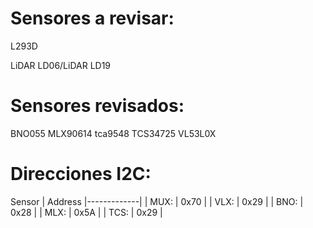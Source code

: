 # Sensores a revisar:

L293D

LiDAR LD06/LiDAR LD19

# Sensores revisados:

BNO055
MLX90614
tca9548
TCS34725 
VL53L0X

# Direcciones I2C:

Sensor | Address
|-------------|
| MUX: | 0x70 |
| VLX: | 0x29 |
| BNO: | 0x28 |
| MLX: | 0x5A |
| TCS: | 0x29 |
